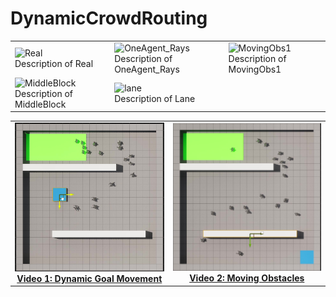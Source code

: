 # DynamicCrowdRouting
|                                 |                                 |                                 |
|---------------------------------|---------------------------------|---------------------------------|
| ![Real](Videos/Real.gif) <br> Description of Real | ![OneAgent_Rays](Videos/OneAgent_Rays.gif) <br> Description of OneAgent_Rays | ![MovingObs1](Videos/MovingObs(1).gif) <br> Description of MovingObs1 |
| ![MiddleBlock](Videos/MiddleBlock.gif) <br> Description of MiddleBlock | ![lane](Videos/lane.gif) <br> Description of Lane |

<table>
  <tr>
    <!-- First Image and Description -->
    <td align="center">
      <a href="https://drive.google.com/file/d/1mCdjcRqUc-TE6c4OE4SKSzjM2Wq0iK5i/view">
        <img src="imgs/MovingGoal.jpg" alt="Video 1: Dynamic Goal Movement" width="300"/><br>
        <b>Video 1: Dynamic Goal Movement</b>
      </a>
    </td>
    <!-- Second Image and Description -->
    <td align="center">
      <a href="https://drive.google.com/file/d/1qmMiXIci0RVm7msLzIWMI6Qjqhg3B18o/view">
        <img src="imgs/MovingObs.jpg" alt="Video 2: Moving Obstacles" width="300"/><br>
        <b>Video 2: Moving Obstacles</b>
      </a>
    </td>
  </tr>
</table>




